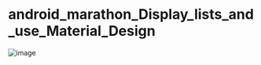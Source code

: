 # android_marathon_Display_lists_and_use_Material_Design

![image](https://github.com/kekuchh/android_marathon_Display_lists_and_use_Material_Design/assets/98802601/1e700f44-cb9c-4c56-9ab3-0d1a922fd42b)

